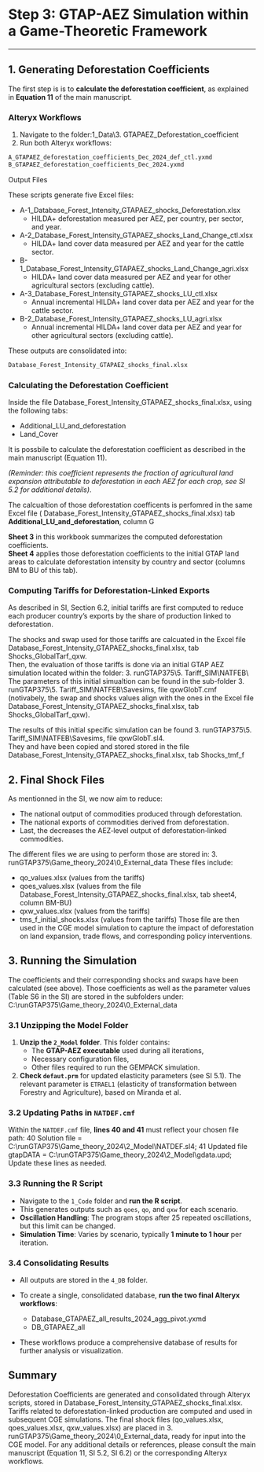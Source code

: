 # Step 3: GTAP-AEZ Simulation within a Game-Theoretic Framework

---

## 1. Generating Deforestation Coefficients
The first step is is to **calculate the deforestation coefficient**, as explained in **Equation 11** of the main manuscript.

### Alteryx Workflows
1. Navigate to the folder:1_Data\3. GTAPAEZ_Deforestation_coefficient
2. Run both Alteryx workflows:
```bash
A_GTAPAEZ_deforestation_coefficients_Dec_2024_def_ctl.yxmd
B_GTAPAEZ_deforestation_coefficients_Dec_2024.yxmd
```

Output Files

These scripts generate five Excel files:

- A-1_Database_Forest_Intensity_GTAPAEZ_shocks_Deforestation.xlsx
  - HILDA+ deforestation measured per AEZ, per country, per sector, and year.
- A-2_Database_Forest_Intensity_GTAPAEZ_shocks_Land_Change_ctl.xlsx
  - HILDA+ land cover data measured per AEZ and year for the cattle sector.
- B-1_Database_Forest_Intensity_GTAPAEZ_shocks_Land_Change_agri.xlsx
  - HILDA+ land cover data measured per AEZ and year for other agricultural sectors (excluding cattle).
- A-3_Database_Forest_Intensity_GTAPAEZ_shocks_LU_ctl.xlsx
  - Annual incremental HILDA+ land cover data per AEZ and year for the cattle sector.
- B-2_Database_Forest_Intensity_GTAPAEZ_shocks_LU_agri.xlsx
  - Annual incremental HILDA+ land cover data per AEZ and year for other agricultural sectors (excluding cattle).

These outputs are consolidated into:
```bash
Database_Forest_Intensity_GTAPAEZ_shocks_final.xlsx
```

### Calculating the Deforestation Coefficient
Inside the file Database_Forest_Intensity_GTAPAEZ_shocks_final.xlsx, using the following tabs:

- Additional_LU_and_deforestation
- Land_Cover

It is possbile to calculate the deforestation coefficient as described in the main manuscript (Equation 11).

*(Reminder: this coefficient represents the fraction of agricultural land expansion attributable to deforestation in each AEZ for each crop, see SI 5.2 for additional details)*.

The calcualtion of those deforestation coefficents is perfomred in the same Excel file ( Database_Forest_Intensity_GTAPAEZ_shocks_final.xlsx) tab **Additional_LU_and_deforestation**, column G

**Sheet 3** in this workbook summarizes the computed deforestation coefficients.  
**Sheet 4** applies those deforestation coefficients to the initial GTAP land areas to calculate deforestation intensity by country and sector (columns BM to BU of this tab).

### Computing Tariffs for Deforestation-Linked Exports
As described in SI, Section 6.2, initial tariffs are first computed to reduce each producer country’s exports by the share of production linked to deforestation.

The shocks and swap used for those tariffs are calcuated in the Excel file Database_Forest_Intensity_GTAPAEZ_shocks_final.xlsx, tab Shocks_GlobalTarf_qxw.  
Then, the evaluation of those tariffs is done via an initial GTAP AEZ simulation located within the folder: 3. runGTAP375\5. Tariff_SIM\NATFEB\  
The parameters of this initial simualtion can be found in the sub-folder 3. runGTAP375\5. Tariff_SIM\NATFEB\Savesims, file qxwGlobT.cmf (notivabely, the swap and shocks values align with the ones in the Excel file Database_Forest_Intensity_GTAPAEZ_shocks_final.xlsx, tab Shocks_GlobalTarf_qxw).

The results of this initial specific simulation can be found 3. runGTAP375\5. Tariff_SIM\NATFEB\Savesims, file qxwGlobT.sl4.  
They and have been copied and stored stored in the file Database_Forest_Intensity_GTAPAEZ_shocks_final.xlsx, tab Shocks_tmf_f

## 2. Final Shock Files
As mentionned in the SI, we now aim to reduce: 
- The national output of commodities produced through deforestation.
- The national exports of commodities derived from deforestation.
- Last, the decreases the AEZ‐level output of deforestation‐linked commodities.

The different files we are using to perform those are stored in: 3. runGTAP375\Game_theory_2024\0_External_data
These files include:
- qo_values.xlsx (values from the tariffs) 
- qoes_values.xlsx (values from the file Database_Forest_Intensity_GTAPAEZ_shocks_final.xlsx, tab sheet4, column BM-BU) 
- qxw_values.xlsx (values from the tariffs)
- tms_f_initial_shocks.xlsx (values from the tariffs) 
Those file are then used in the CGE model simulation to capture the impact of deforestation on land expansion, trade flows, and corresponding policy interventions.

## 3. Running the Simulation

The coefficients and their corresponding shocks and swaps have been calculated (see above). 
Those coefficients as well as the parameter values (Table S6 in the SI) are stored in the subfolders under: C:\runGTAP375\Game_theory_2024\0_External_data

### 3.1 Unzipping the Model Folder
1. **Unzip the `2_Model` folder**. This folder contains:
   - The **GTAP-AEZ executable** used during all iterations,
   - Necessary configuration files,
   - Other files required to run the GEMPACK simulation.
2. **Check `defaut.prm`** for updated elasticity parameters (see SI 5.1). The relevant parameter is `ETRAEL1` (elasticity of transformation between Forestry and Agriculture), based on Miranda et al.

### 3.2 Updating Paths in `NATDEF.cmf`
Within the `NATDEF.cmf` file, **lines 40 and 41** must reflect your chosen file path:
40 Solution file = C:\runGTAP375\Game_theory_2024\2_Model\NATDEF.sl4;
41 Updated file gtapDATA = C:\runGTAP375\Game_theory_2024\2_Model\gdata.upd;
Update these lines as needed.

### 3.3 Running the R Script
- Navigate to the `1_Code` folder and **run the R script**.
- This generates outputs such as `qoes`, `qo`, and `qxw` for each scenario.
- **Oscillation Handling**: The program stops after 25 repeated oscillations, but this limit can be changed.  
- **Simulation Time**: Varies by scenario, typically **1 minute to 1 hour** per iteration.

### 3.4 Consolidating Results
- All outputs are stored in the `4_DB` folder.
- To create a single, consolidated database, **run the two final Alteryx workflows**: 
  - Database_GTAPAEZ_all_results_2024_agg_pivot.yxmd
  - DB_GTAPAEZ_all

- These workflows produce a comprehensive database of results for further analysis or visualization.

## Summary
Deforestation Coefficients are generated and consolidated through Alteryx scripts, stored in Database_Forest_Intensity_GTAPAEZ_shocks_final.xlsx.
Tariffs related to deforestation-linked production are computed and used in subsequent CGE simulations.
The final shock files (qo_values.xlsx, qoes_values.xlsx, qxw_values.xlsx) are placed in 3. runGTAP375\Game_theory_2024\0_External_data, ready for input into the CGE model.
For any additional details or references, please consult the main manuscript (Equation 11, SI 5.2, SI 6.2) or the corresponding Alteryx workflows.

